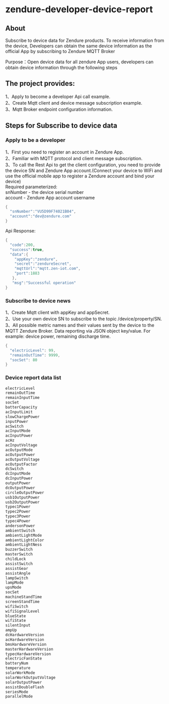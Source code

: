 # zendure-developer-device-report

## About
Subscribe to device data for Zendure products. To receive information from the device, Developers can obtain the same device information as the official App by subscribing to Zendure MQTT Broker

Purpose：Open device data for all zendure App users, developers can obtain device information through the following steps

## The project provides:
  1、Apply to become a developer Api call example.  
  2、Create Mqtt client and device message subscription example.  
  3、Mqtt Broker endpoint configuration information.  

## Steps for Subscribe to device data

### Apply to be a developer
  1、First you need to register an account in Zendure App.  
  2、Familiar with MQTT protocol and client message subscription.  
  3、To call the Rest Api to get the client configuration, you need to provide the device SN and Zendure App account.(Connect your device to WiFi and use the official mobile app to register a Zendure account and bind your device)  
  Required parameterized:  
    snNumber - the device serial number  
    account - Zendure App account username  
```java  
{  
  "snNumber":"VU5D99F74021B04",  
  "account":"dev@zendure.com"
}
```
Api Response:
```java
{  
  "code":200,  
  "success":true,  
  "data":{  
    "appKey":"zendure",  
    "secret":"zendureSecret",  
    "mqttUrl":"mqtt.zen-iot.com",  
    "port":1883  
   },
   "msg":"Successful operation"  
}  
```

  
### Subscribe to device news
  1、Create Mqtt client with appKey and appSecret.  
  2、Use your own device SN to subscribe to the topic /device/property/SN.  
  3、All possible metric names and their values sent by the device to the MQTT Zendure Broker. Data reporting via JSON object key/value. For example: device power, remaining discharge time.  
  ```java
  {  
    "electricLevel": 99,  
    "remainOutTime": 9999,  
    "socSet": 80  
  }  
  ```
 
 ### Device report data list
  
```java
electricLevel
remainOutTime
remainInputTime
socSet
batterCapacity
acInputLimit
slowChargePower
inputPower
acSwitch
acInputMode
acInputPower
acHz
acInputVoltage
acOutputMode
acOutputPower
acOutputVoltage
acOutputFactor
dcSwitch
dcInputMode
dcInputPower
outputPower
dcOutputPower
circleOutputPower
usb1OutputPower
usb2OutputPower
typec1Power
typec2Power
typec3Power
typec4Power
andersonPower
ambientSwitch
ambientLightMode
ambientLightColor
ambientLightNess
buzzerSwitch
masterSwitch
childLock
assistSwitch
assistGear
assistAngle
lampSwitch
lampMode
upsMode
socSet
machineStandTime
screenStandTime
wifiSwitch
wifiSignalLevel
blueState
wifiState
silentInput
ampUp
dcHardwareVersion
acHardwareVersion
bmsHardwareVersion
masterHardwareVersion
typecHardwareVersion
electricFanState
batteryNum
temperature
solarWorkMode
solarWorkOutputVoltage
solarOutputPower
assistDoubleFlash
seriesMode
parallelMode
```
